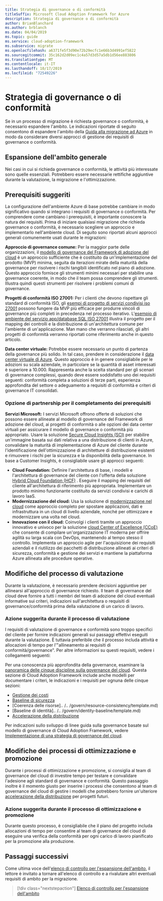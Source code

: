 ```yaml
---
title: Strategia di governance o di conformità
titleSuffix: Microsoft Cloud Adoption Framework for Azure
description: Strategia di governance o di conformità
author: BrianBlanchard
ms.author: brblanch
ms.date: 04/04/2019
ms.topic: guide
ms.service: cloud-adoption-framework
ms.subservice: migrate
ms.openlocfilehash: a6371fe5f3d90e72b29ecfc1e66b3d4991ef5822
ms.sourcegitcommit: 35c162d2d09ec1c4a57d3d57a5db1d56ee883806
ms.translationtype: MT
ms.contentlocale: it-IT
ms.lasthandoff: 10/17/2019
ms.locfileid: "72549226"
---
```

# <a name="governance-or-compliance-strategy"></a>Strategia di governance o di conformità

Se in un processo di migrazione è richiesta governance o conformità, è necessario espandere l'ambito. Le indicazioni riportate di seguito consentono di espandere l'ambito della [Guida alla migrazione ad Azure](../azure-migration-guide/index.md) in modo da considerare diversi approcci di gestione dei requisiti di governance o conformità.

## <a name="general-scope-expansion"></a>Espansione dell'ambito generale

Nei casi in cui si richieda governance o conformità, le attività più interessate sono quelle essenziali. Potrebbero essere necessarie rettifiche aggiuntive durante la valutazione, la migrazione e l'ottimizzazione.

## <a name="suggested-prerequisites"></a>Prerequisiti suggeriti

La configurazione dell'ambiente Azure di base potrebbe cambiare in modo significativo quando si integrano i requisiti di governance o conformità. Per comprendere come cambiano i prerequisiti, è importante conoscere la natura dei requisiti. Prima di iniziare qualsiasi migrazione che richieda governance o conformità, è necessario scegliere un approccio e implementarlo nell'ambiente cloud. Di seguito sono riportati alcuni approcci generali comunemente usati durante le migrazioni:

**Approccio di governance comune:** Per la maggior parte delle organizzazioni, il [modello di governance del Framework di adozione del cloud](../../govern/guides/index.md) è un approccio sufficiente che è costituito da un'implementazione del prodotto (MVP) minima, seguita da iterazioni mirate della maturità della governance per risolvere i rischi tangibili identificato nel piano di adozione. Questo approccio fornisce gli strumenti minimi necessari per stabilire una governance coerente, in modo che il team possa comprendere gli strumenti. Illustra quindi questi strumenti per risolvere i problemi comuni di governance.

**Progetti di conformità ISO 27001:** Per i clienti che devono rispettare gli standard di conformità ISO, gli [esempi di progetto di servizi condivisi iso 27001](https://docs.microsoft.com/azure/governance/blueprints/samples/iso27001-shared/index) possono fungere da MVP più efficace per produrre vincoli di governance più completi in precedenza nel processo iterativo. L'[esempio di ambiente del servizio app/database SQL ISO 27001](https://docs.microsoft.com/azure/governance/blueprints/samples/iso27001-ase-sql-workload) illustra il progetto per il mapping dei controlli e la distribuzione di un'architettura comune per l'ambiente di un'applicazione. Man mano che verranno rilasciati, gli altri progetti di conformità verranno riportati come riferimento anche in questo articolo.

**Data center virtuale:** Potrebbe essere necessario un punto di partenza della governance più solido. In tal caso, prendere in considerazione il [data center virtuale di Azure](../../reference/vdc.md). Questo approccio è in genere consigliabile per le adozioni su scala aziendale, in particolare se la quantità di asset interessati è superiore a 10.000. Rappresenta anche la scelta standard per gli scenari di governance complessi, quando deve essere soddisfatto uno dei requisiti seguenti: conformità completa a soluzioni di terze parti, esperienza approfondita del settore o adeguamento a requisiti di conformità e criteri di governance IT consolidati.

### <a name="partnership-option-to-complete-prerequisites"></a>Opzione di partnership per il completamento dei prerequisiti

**Servizi Microsoft:** I servizi Microsoft offrono offerte di soluzioni che possono essere allineate al modello di governance del Framework di adozione del cloud, ai progetti di conformità o alle opzioni dei data center virtuali per assicurare il modello di governance o conformità più appropriato. Usare la soluzione [Secure Cloud Insights (SCI)](https://download.microsoft.com/download/C/7/C/C7CEA89D-7BDB-4E08-B998-737C13107361/Secure_Cloud_Insights_Datasheet_EN_US.pdf) per stabilire un'immagine basata sui dati relativa a una distribuzione di clienti in Azure, convalidare la maturità di implementazione di Azure del cliente durante l'identificazione dell'ottimizzazione di architetture di distribuzione esistenti e rimuovere i rischi per la sicurezza e la disponibilità della governance. In base a Customer Insights, è consigliabile usare gli approcci seguenti:

- **Cloud Foundation:** Definire l'architettura di base, i modelli e l'architettura di governance del cliente con l'offerta della soluzione [Hybrid Cloud Foundation (HCF)](https://download.microsoft.com/download/D/8/7/D872DFD0-1C46-4145-95E4-B5EAB2958B96/Hybrid_Cloud_Foundation_Datasheet_EN_US.pdf) . Eseguire il mapping dei requisiti del cliente all'architettura di riferimento più appropriata. Implementare un prodotto minimo funzionante costituito da servizi condivisi e carichi di lavoro IaaS.
- **Modernizzazione del cloud:** Usa la soluzione di [modernizzazione nel cloud](https://download.microsoft.com/download/3/7/3/373F90E3-8568-44F3-B096-CD9C1CD28AB7/Cloud_Modernization_Datasheet_EN_US.pdf) come approccio completo per spostare applicazioni, dati e infrastruttura in un cloud di livello aziendale, nonché per ottimizzare e modernizzare una volta nel cloud.
- **Innovazione con il cloud:** Coinvolgi i clienti tramite un approccio innovativo e univoco per la soluzione [cloud Center of Excellence (CCoE)](https://download.microsoft.com/download/F/8/B/F8BBE4BD-E5F8-4DFB-82F7-C0A4E17051BB/Cloud_Center_of_Excellence_Datasheet_EN_US.pdf) che consente di compilare un'organizzazione IT moderna per offrire agilità su larga scala con DevOps, mantenendo al tempo stesso il controllo. Implementa un approccio agile per l'acquisizione dei requisiti aziendali e il riutilizzo dei pacchetti di distribuzione allineati ai criteri di sicurezza, conformità e gestione dei servizi e mantiene la piattaforma Azure allineata alle procedure operative.

## <a name="assess-process-changes"></a>Modifiche del processo di valutazione

Durante la valutazione, è necessario prendere decisioni aggiuntive per allinearsi all'approccio di governance richiesto. Il team di governance del cloud deve fornire a tutti i membri del team di adozione del cloud eventuali informative sui criteri, indicazioni sull'architettura o requisiti di governance/conformità prima della valutazione di un carico di lavoro.

### <a name="suggested-action-during-the-assess-process"></a>Azione suggerita durante il processo di valutazione

I requisiti di valutazione di governance e conformità sono troppo specifici del cliente per fornire indicazioni generali sui passaggi effettivi eseguiti durante la valutazione. È tuttavia preferibile che il processo includa attività e allocazioni di tempo per l'"allineamento ai requisiti di conformità/governance". Per altre informazioni su questi requisiti, vedere i collegamenti seguenti:

Per una conoscenza più approfondita della governance, esaminare la [panoramica delle cinque discipline sulla governance del cloud](../../govern/governance-disciplines.md). Questa sezione di Cloud Adoption Framework include anche modelli per documentare i criteri, le indicazioni e i requisiti per ognuna delle cinque sezioni:

- [Gestione dei costi](../../govern/cost-management/template.md)
- [Baseline di sicurezza](../../govern/security-baseline/template.md)
- [Coerenza delle risorse].. /.. /govern/resource-consistency/template.md)
- [Baseline di identità].. /.. /govern/identity-baseline/template.md)
- [Accelerazione della distribuzione](../../govern/deployment-acceleration/template.md)

Per indicazioni sullo sviluppo di linee guida sulla governance basate sul modello di governance di Cloud Adoption Framework, vedere [Implementazione di una strategia di governance del cloud](../../govern/corporate-policy.md).

## <a name="optimize-and-promote-process-changes"></a>Modifiche dei processi di ottimizzazione e promozione

Durante i processi di ottimizzazione e promozione, si consiglia al team di governance del cloud di investire tempo per testare e convalidare l'adesione agli standard di governance e conformità. Questo passaggio inoltre è il momento giusto per inserire i processi che consentono al team di governance del cloud di gestire i modelli che potrebbero fornire un'ulteriore [accelerazione della distribuzione](../../govern/deployment-acceleration/index.md) per progetti futuri.

### <a name="suggested-action-during-the-optimize-and-promote-process"></a>Azione suggerita durante il processo di ottimizzazione e promozione

Durante questo processo, è consigliabile che il piano del progetto includa allocazioni di tempo per consentire al team di governance del cloud di eseguire una verifica della conformità per ogni carico di lavoro pianificato per la promozione alla produzione.

## <a name="next-steps"></a>Passaggi successivi

Come ultima voce dell'[elenco di controllo per l'espansione dell'ambito](./index.md), il lettore è invitato a tornare all'elenco di controllo e a rivalutare altri eventuali requisiti di ambito per la migrazione.

> [!div class="nextstepaction"]
> [Elenco di controllo per l'espansione dell'ambito](./index.md)

